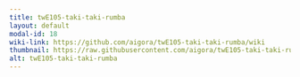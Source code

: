 ```yaml
---
title: twE105-taki-taki-rumba
layout: default
modal-id: 18
wiki-link: https://github.com/aigora/twE105-taki-taki-rumba/wiki
thumbnail: https://raw.githubusercontent.com/aigora/twE105-taki-taki-rumba/master/logo.png
alt: twE105-taki-taki-rumba
---
```

